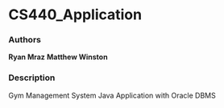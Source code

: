 # CS440_Application

### Authors
**Ryan Mraz**
**Matthew Winston**

### Description
Gym Management System Java Application with Oracle DBMS
